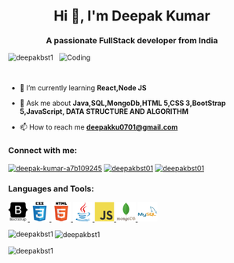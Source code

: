 <h1 align="center">Hi 👋, I'm Deepak Kumar</h1>
<h3 align="center">A passionate FullStack developer from India</h3>
<img align="right" alt="Coding" width="400" src="[https://giphy.com/gifs/dommespace-domme-space-programador-qgQUggAC3Pfv687qPC?utm_source=media-link&utm_medium=landing&utm_campaign=Media%20Links&utm_term=https://giphy.com/](https://th.bing.com/th/id/OIP.hQR3_tCL_phZgIK80wnOcAHaFj?pid=ImgDet&rs=1)">

<p align="left"> <img src="https://komarev.com/ghpvc/?username=deepakbst1&label=Profile%20views&color=0e75b6&style=flat" alt="deepakbst1" /> </p>

<p align="left"> <a href="https://twitter.com/" target="blank"><img src="https://img.shields.io/twitter/follow/?logo=twitter&style=for-the-badge" alt="" /></a> </p>

- 🌱 I’m currently learning **React,Node JS**

- 💬 Ask me about **Java,SQL,MongoDb,HTML 5,CSS 3,BootStrap 5,JavaScript, DATA STRUCTURE AND ALGORITHM**

- 📫 How to reach me **deepakku0701@gmail.com**

<h3 align="left">Connect with me:</h3>
<p align="left">
<a href="https://linkedin.com/in/deepak-kumar-a7b109245" target="blank"><img align="center" src="https://raw.githubusercontent.com/rahuldkjain/github-profile-readme-generator/master/src/images/icons/Social/linked-in-alt.svg" alt="deepak-kumar-a7b109245" height="30" width="40" /></a>
<a href="https://instagram.com/deepakbst01" target="blank"><img align="center" src="https://raw.githubusercontent.com/rahuldkjain/github-profile-readme-generator/master/src/images/icons/Social/instagram.svg" alt="deepakbst01" height="30" width="40" /></a>
<a href="https://www.leetcode.com/deepakbst01" target="blank"><img align="center" src="https://raw.githubusercontent.com/rahuldkjain/github-profile-readme-generator/master/src/images/icons/Social/leet-code.svg" alt="deepakbst01" height="30" width="40" /></a>
</p>

<h3 align="left">Languages and Tools:</h3>
<p align="left"> <a href="https://getbootstrap.com" target="_blank" rel="noreferrer"> <img src="https://raw.githubusercontent.com/devicons/devicon/master/icons/bootstrap/bootstrap-plain-wordmark.svg" alt="bootstrap" width="40" height="40"/> </a> <a href="https://www.w3schools.com/css/" target="_blank" rel="noreferrer"> <img src="https://raw.githubusercontent.com/devicons/devicon/master/icons/css3/css3-original-wordmark.svg" alt="css3" width="40" height="40"/> </a> <a href="https://www.w3.org/html/" target="_blank" rel="noreferrer"> <img src="https://raw.githubusercontent.com/devicons/devicon/master/icons/html5/html5-original-wordmark.svg" alt="html5" width="40" height="40"/> </a> <a href="https://www.java.com" target="_blank" rel="noreferrer"> <img src="https://raw.githubusercontent.com/devicons/devicon/master/icons/java/java-original.svg" alt="java" width="40" height="40"/> </a> <a href="https://developer.mozilla.org/en-US/docs/Web/JavaScript" target="_blank" rel="noreferrer"> <img src="https://raw.githubusercontent.com/devicons/devicon/master/icons/javascript/javascript-original.svg" alt="javascript" width="40" height="40"/> </a> <a href="https://www.mongodb.com/" target="_blank" rel="noreferrer"> <img src="https://raw.githubusercontent.com/devicons/devicon/master/icons/mongodb/mongodb-original-wordmark.svg" alt="mongodb" width="40" height="40"/> </a> <a href="https://www.mysql.com/" target="_blank" rel="noreferrer"> <img src="https://raw.githubusercontent.com/devicons/devicon/master/icons/mysql/mysql-original-wordmark.svg" alt="mysql" width="40" height="40"/> </a> </p>

<p><img align="left" src="https://github-readme-stats.vercel.app/api/top-langs?username=deepakbst1&show_icons=true&locale=en&layout=compact" alt="deepakbst1" /></p>

<p>&nbsp;<img align="center" src="https://github-readme-stats.vercel.app/api?username=deepakbst1&show_icons=true&locale=en" alt="deepakbst1" /></p>

<p><img align="center" src="https://github-readme-streak-stats.herokuapp.com/?user=deepakbst1&" alt="deepakbst1" /></p>
